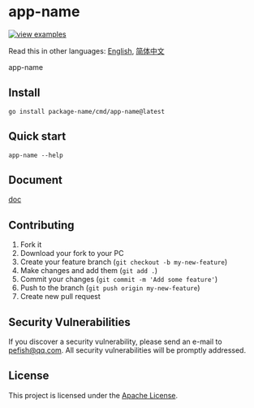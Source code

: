 # app-name

[![view examples](https://img.shields.io/badge/learn%20by-examples-0C8EC5.svg?style=for-the-badge&logo=go)](https://package-name)

Read this in other languages: [English](README.md), [简体中文](README_zh-cn.md)

app-name

## Install

```shell
go install package-name/cmd/app-name@latest
```

## Quick start

```shell script
app-name --help
```

## Document

[doc](https://godoc.org/package-name)

## Contributing

1. Fork it
2. Download your fork to your PC
3. Create your feature branch (`git checkout -b my-new-feature`)
4. Make changes and add them (`git add .`)
5. Commit your changes (`git commit -m 'Add some feature'`)
6. Push to the branch (`git push origin my-new-feature`)
7. Create new pull request

## Security Vulnerabilities

If you discover a security vulnerability, please send an e-mail to [pefish@qq.com](mailto:pefish@qq.com). All security vulnerabilities will be promptly addressed.

## License

This project is licensed under the [Apache License](LICENSE).
